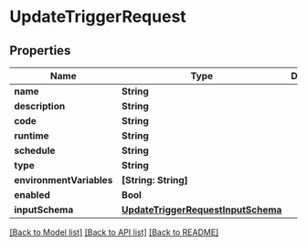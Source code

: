 # UpdateTriggerRequest

## Properties
Name | Type | Description | Notes
------------ | ------------- | ------------- | -------------
**name** | **String** |  | [optional] 
**description** | **String** |  | [optional] 
**code** | **String** |  | [optional] 
**runtime** | **String** |  | [optional] 
**schedule** | **String** |  | [optional] 
**type** | **String** |  | [optional] 
**environmentVariables** | **[String: String]** |  | [optional] 
**enabled** | **Bool** |  | [optional] 
**inputSchema** | [**UpdateTriggerRequestInputSchema**](UpdateTriggerRequestInputSchema.md) |  | [optional] 

[[Back to Model list]](../README.md#documentation-for-models) [[Back to API list]](../README.md#documentation-for-api-endpoints) [[Back to README]](../README.md)


